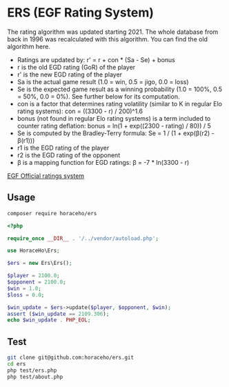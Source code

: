 # ERS (EGF Rating System)

The rating algorithm was updated starting 2021. The whole database from back in 1996 was recalculated with this algorithm. You can find the old algorithm here.

- Ratings are updated by: r' = r + con * (Sa - Se) + bonus
- r is the old EGD rating (GoR) of the player
- r' is the new EGD rating of the player
- Sa is the actual game result (1.0 = win, 0.5 = jigo, 0.0 = loss)
- Se is the expected game result as a winning probability (1.0 = 100%, 0.5 = 50%, 0.0 = 0%). See further below for its computation.
- con is a factor that determines rating volatility (similar to K in regular Elo rating systems): con = ((3300 - r) / 200)^1.6
- bonus (not found in regular Elo rating systems) is a term included to counter rating deflation: bonus = ln(1 + exp((2300 - rating) / 80)) / 5
- Se is computed by the Bradley-Terry formula: Se = 1 / (1 + exp(β(r2) - β(r1)))
- r1 is the EGD rating of the player
- r2 is the EGD rating of the opponent
- β is a mapping function for EGD ratings: β = -7 * ln(3300 - r)

[EGF Official ratings system](https://www.europeangodatabase.eu/EGD/EGF_rating_system.php)

## Usage
``` bash
composer require horaceho/ers
```

``` php
<?php

require_once __DIR__ . '/../vendor/autoload.php';

use HoraceHo\Ers;

$ers = new Ers\Ers();

$player = 2100.0;
$opponent = 2100.0;
$win = 1.0;
$loss = 0.0;

$win_update = $ers->update($player, $opponent, $win);
assert ($win_update == 2109.306);
echo $win_update . PHP_EOL;
```

## Test
``` bash
git clone git@github.com:horaceho/ers.git
cd ers
php test/ers.php 
php test/about.php 
```
